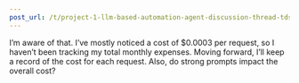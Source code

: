 ```yaml
---
post_url: /t/project-1-llm-based-automation-agent-discussion-thread-tds-jan-2025/164277/112
---
```

I’m aware of that. I’ve mostly noticed a cost of $0.0003 per request, so I haven’t been tracking my total monthly expenses. Moving forward, I’ll keep a record of the cost for each request. Also, do strong prompts impact the overall cost?